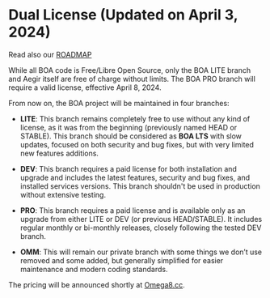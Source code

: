 # Dual License (Updated on April 3, 2024)

Read also our [ROADMAP](https://github.com/omega8cc/boa/tree/5.x-dev/ROADMAP.md)

While all BOA code is Free/Libre Open Source, only the BOA LITE branch and Aegir itself are free of charge without limits. The BOA PRO branch will require a valid license, effective April 8, 2024.

From now on, the BOA project will be maintained in four branches:

- **LITE**: This branch remains completely free to use without any kind of license, as it was from the beginning (previously named HEAD or STABLE). This branch should be considered as **BOA LTS** with slow updates, focused on both security and bug fixes, but with very limited new features additions.

- **DEV**: This branch requires a paid license for both installation and upgrade and includes the latest features, security and bug fixes, and installed services versions. This branch shouldn't be used in production without extensive testing.

- **PRO**: This branch requires a paid license and is available only as an upgrade from either LITE or DEV (or previous HEAD/STABLE). It includes regular monthly or bi-monthly releases, closely following the tested DEV branch.

- **OMM**: This will remain our private branch with some things we don’t use removed and some added, but generally simplified for easier maintenance and modern coding standards.

The pricing will be announced shortly at [Omega8.cc](https://omega8.cc/licenses).



